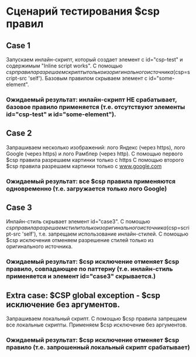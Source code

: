 # Сценарий тестирования $csp правил 

## Case 1
Запускаем инлайн-скрипт, который создает элемент с id="csp-test" и содержимым "Inline script works".
С помощью $csp правила разрешаем скрипты только из оригинального источника ($csp=script-src 'self').
Базовым правилом скрываем элемент с id="some-element".
### Ожидаемый результат: инлайн-скрипт НЕ срабатывает, базовое правило применяется (т.е. отсутствуют элементы id="csp-test" и id="some-element").

## Case 2
Запрашиваем несколько изображений: лого Яндекс (через https), лого Google (через https) и лого Рамблер (через http).
С помощью первого $csp правила разрешаем картинки только с https
С помощью второго $csp правила разрешаем картинки только с www.google.com
### Ожидаемый результат: все $csp правила применяются одновременно (т.е. загружается только лого Google)

## Case 3
Инлайн-стиль скрывает элемент id="case3".
С помощью $csp правила разрешаем стили только из оригинального источника ($csp=script-src 'self'), т.е. запрещаем использование инлайн-стилей.
С помощью $csp исключения отменяем разрешение стилей только из оригинального источника.
### Ожидаемый результат: $csp исключение отменяет $csp правило, совпадающее по паттерну (т.е. инлайн-стиль применяется и элемент id="case3" скрывается.)


## Extra case: $CSP global exception - $csp исключение без аргументов.
Запрашиваем локальный скрипт.
С помощью $csp правила запрещаем все локальные скрипты.
Применяем $csp исключение без аргументов.
### Ожидаемый результат: $csp исключение отменяет $csp правило (т.е. запрошенный локальный скрипт срабатывает)